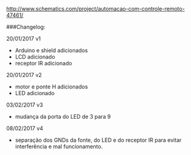 http://www.schematics.com/project/automacao-com-controle-remoto-47461/

###Changelog:

 20/01/2017 v1
- Arduino e shield adicionados
- LCD adicionado
- receptor IR adicionado

20/01/2017 v2
- motor e ponte H adicionados
- LED adicionado

03/02/2017 v3
- mudança da porta do LED de 3 para 9

08/02/2017 v4
- separação dos GNDs da fonte, do LED e do receptor IR para evitar interferência e mal funcionamento.

